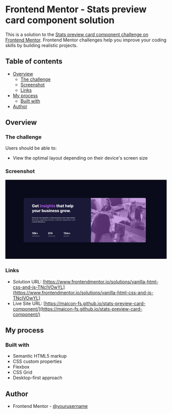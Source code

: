 # Frontend Mentor - Stats preview card component solution

This is a solution to the [Stats preview card component challenge on Frontend Mentor](https://www.frontendmentor.io/challenges/stats-preview-card-component-8JqbgoU62). Frontend Mentor challenges help you improve your coding skills by building realistic projects. 

## Table of contents

- [Overview](#overview)
  - [The challenge](#the-challenge)
  - [Screenshot](#screenshot)
  - [Links](#links)
- [My process](#my-process)
  - [Built with](#built-with)
- [Author](#author)

## Overview

### The challenge

Users should be able to:

- View the optimal layout depending on their device's screen size

### Screenshot

![](./screenshot.png)

### Links

- Solution URL: [https://www.frontendmentor.io/solutions/vanilla-html-css-and-js-TNcIVOwYL](https://www.frontendmentor.io/solutions/vanilla-html-css-and-js-TNcIVOwYL)
- Live Site URL: [https://maicon-fs.github.io/stats-preview-card-component/](https://maicon-fs.github.io/stats-preview-card-component/)

## My process

### Built with

- Semantic HTML5 markup
- CSS custom properties
- Flexbox
- CSS Grid
- Desktop-first approach

## Author

- Frontend Mentor - [@yourusername](https://www.frontendmentor.io/profile/maicaodesu)